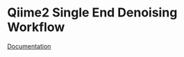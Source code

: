Qiime2 Single End Denoising Workflow
====================================

[Documentation](https://omics4food.readthedocs.io/en/latest/tech_documentation/qiime2_se_denoising.html)
